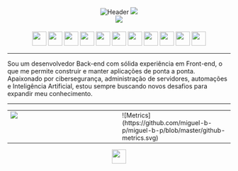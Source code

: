 <div align="center">
  <img src="https://capsule-render.vercel.app/api?type=waving&height=300&color=gradient:0,000000,50,303030,100,000000&fontColor=ffffff&text=Miguel%20B.%20Pinotti&fontSize=60&animation=fadeIn&desc=Back-end%20%7C%20Front-end%20%7C%20Cibersegurança%20%7C%20Automação%20%7C%20IA&descAlign=50&descAlignY=70" alt="Header"/>
  <img src="https://readme-typing-svg.demolab.com?font=Fira+Code&size=30&color=FFFFFF&center=true&vCenter=true&width=600&lines=Sempre+estudando+cada+vez+mais"/>
  
</div>

<div align="center">
  <img src="https://i.pinimg.com/originals/b0/98/33/b09833472bdae26a0b637ea79fadd09e.gif" width="60%" />
</div>
<br>
<div align="center">
  <!-- <a href="https://skillicons.dev">
    <img src="https://skillicons.dev/icons?i=html,css,js,nodejs,python,selenium,php,mysql,git,linux,nix" />
  </a> -->
  <img height="32" width="32" src="https://cdn.simpleicons.org/html5/FFFFFF" />
  <img height="32" width="32" src="https://cdn.simpleicons.org/css/FFFFFF" />
  <img height="32" width="32" src="https://cdn.simpleicons.org/javascript/FFFFFF" />
  <img height="32" width="32" src="https://cdn.simpleicons.org/nodedotjs/FFFFFF" />
  <img height="32" width="32" src="https://cdn.simpleicons.org/python/FFFFFF" />
  <img height="32" width="32" src="https://cdn.simpleicons.org/selenium/FFFFFF" />
  <img height="32" width="32" src="https://cdn.simpleicons.org/php/FFFFFF" />
  <img height="32" width="32" src="https://cdn.simpleicons.org/mysql/FFFFFF" />
  <img height="32" width="32" src="https://cdn.simpleicons.org/git/FFFFFF" />
  <img height="32" width="32" src="https://cdn.simpleicons.org/linux/FFFFFF" />
  <img height="32" width="32" src="https://cdn.simpleicons.org/nixos/FFFFFF" />
</div>

---

Sou um desenvolvedor Back-end com sólida experiência em Front-end, o que me permite construir e manter aplicações de ponta a ponta. Apaixonado por cibersegurança, administração de servidores, automações e Inteligência Artificial, estou sempre buscando novos desafios para expandir meu conhecimento.

---

<table align="center">
  <tr>
    <td valign="top" width="50%">
      <img src="https://github-readme-stats.vercel.app/api?username=miguel-b-p&show_icons=true&count_private=true&hide_border=true&theme=graywhite" align="left" style="width: 100%" />
    </td>
    <td valign="top" width="50%">
      <!-- <img src="https://github-readme-stats.vercel.app/api/top-langs/?username=miguel-b-p&hide_border=true&layout=compact&theme=graywhite" align="left" style="width: 100%" /> -->
      ![Metrics](https://github.com/miguel-b-p/miguel-b-p/blob/master/github-metrics.svg)
    </td>
  </tr>
</table>
<div align="center">
  <a href="mailto:miguelpinotty@gmail.com">
    <!-- <img src="https://skillicons.dev/icons?i=gmail" /> -->
    <img height="32" width="32" src="https://cdn.simpleicons.org/gmail/FFFFFF" />
  </a>
  <!-- <a href="https://www.linkedin.com/in/miguel-batista-pinotti-839657266/">
    <img src="https://upload.wikimedia.org/wikipedia/commons/8/81/LinkedIn_icon.svg" />
  </a> -->
</div>
